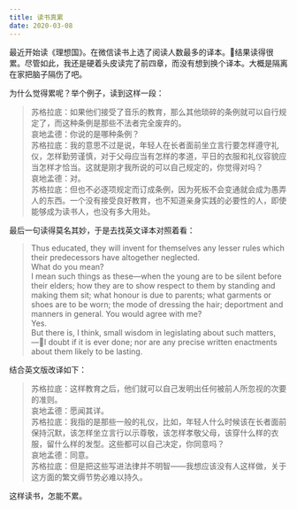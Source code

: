 ```yaml
---
title: 读书真累
date: 2020-03-08
---
```

最近开始读《理想国》。在微信读书上选了阅读人数最多的译本。结果读得很累。尽管如此，我还是硬着头皮读完了前四章，而没有想到换个译本。大概是隔离在家把脑子隔伤了吧。

为什么觉得累呢？举个例子，读到这样一段：

> 苏格拉底：如果他们接受了音乐的教育，那么其他琐碎的条例就可以自行规定了，而这种条例是那些不法者完全废弃的。  
哀地孟德：你说的是哪种条例？  
苏格拉底：我的意思不过是说，年轻人在长者面前坐立言行要怎样遵守礼仪，怎样勤劳谨慎，对于父母应当有怎样的孝道，平日的衣服和礼仪容貌应当怎样才恰当。这就是刚才我所说的可以自己规定的，你觉得对吗？  
哀地孟德：对。  
苏格拉底：但也不必逐项规定而订成条例，因为死板不会变通就会成为愚弄人的东西。一个没有接受良好教育，也不知道亲身实践的必要性的人，即使能够成为读书人，也没有多大用处。  

最后一句读得莫名其妙，于是去找英文译本对照着看：

> Thus educated, they will invent for themselves any lesser rules which their predecessors have altogether neglected.  
What do you mean?  
I mean such things as these—when the young are to be silent before their elders; how they are to show respect to them by standing and making them sit; what honour is due to parents; what garments or shoes are to be worn; the mode of dressing the hair; deportment and manners in general. 
You would agree with me?  
Yes.  
But there is, I think, small wisdom in legislating about such matters,—I doubt if it is ever done; nor are any precise written enactments about them likely to be lasting.

结合英文版改译如下：

> 苏格拉底：这样教育之后，他们就可以自己发明出任何被前人所忽视的次要的准则。  
哀地孟德：愿闻其详。  
苏格拉底：我指的是那些一般的礼仪，比如，年轻人什么时候该在长者面前保持沉默，该怎样坐立言行以示尊敬，该怎样孝敬父母，该穿什么样的衣服，留什么样的发型。这些都可以自己决定，你同意吗？  
哀地孟德：同意。  
苏格拉底：但是把这些写进法律并不明智——我想应该没有人这样做，关于这方面的繁文缛节势必难以持久。  

这样读书，怎能不累。
